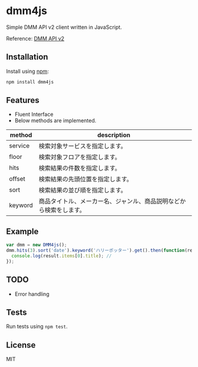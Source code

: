 # dmm4js

Simple DMM API v2 client written in JavaScript.

Reference: [DMM API v2](https://affiliate.dmm.com/api/)

## Installation

Install using [npm](https://www.npmjs.org/):

```sh
npm install dmm4js
```

## Features
- Fluent Interface
- Below methods are implemented.

|method|description|
|---|---|
|service|検索対象サービスを指定します。|
|floor|検索対象フロアを指定します。|
|hits|検索結果の件数を指定します。|
|offset|検索結果の先頭位置を指定します。|
|sort|検索結果の並び順を指定します。|
|keyword|商品タイトル、メーカー名、ジャンル、商品説明などから検索をします。|

## Example

```javascript
var dmm = new DMM4js();
dmm.hits(3).sort('date').keyword('ハリーポッター').get().then(function(result) {
  console.log(result.items[0].title); //
});
```

## TODO
- Error handling

## Tests
Run tests using `npm test`.

## License
MIT
